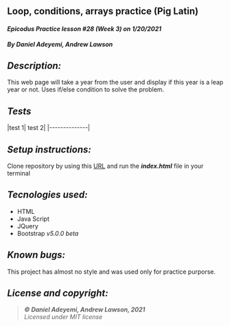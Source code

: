 ## Loop, conditions, arrays practice (Pig Latin)
#### *Epicodus Practice lesson #28 (Week 3) on 1/20/2021*
***By Daniel Adeyemi, Andrew Lawson***

## *Description:*
This web page will take a year from the user and display if this year is a leap year or not. Uses if/else condition to solve the problem.

## *Tests*
|test 1| test 2|
|--------------|



## *Setup instructions:*
Clone repository by using this [URL](https://github.com/DanielAdeyemi/Epicodus_1_20_practice_leapYear.git) and run the ***index.html*** file in your terminal

## *Tecnologies used:*
* HTML
* Java Script
* JQuery
* Bootstrap *v5.0.0 beta*

## *Known bugs:*
This project has almost no style and was used only for practice purporse. 

## *License and copyright:*

> ***© Daniel Adeyemi, Andrew Lawson, 2021***   
> *Licensed under MIT license*